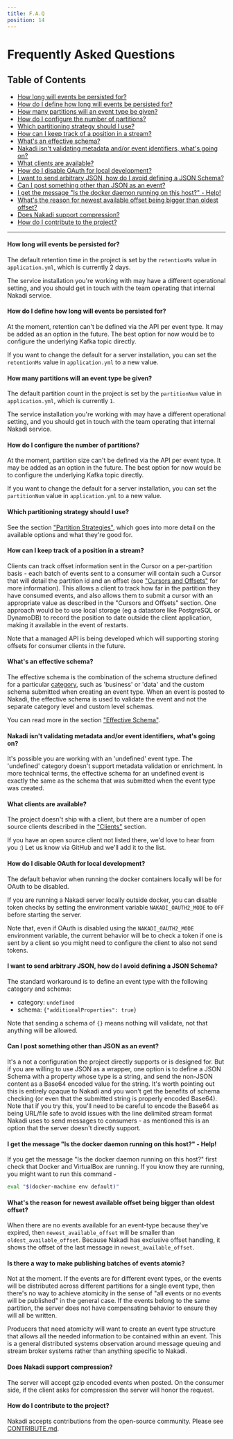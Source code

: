 ```yaml
---
title: F.A.Q
position: 14
---
```


# Frequently Asked Questions

## Table of Contents

- [How long will events be persisted for?](#how-long-will-events-be-persisted-for)
- [How do I define how long will events be persisted for?](#how-do-i-define-how-long-will-events-be-persisted-for)
- [How many partitions will an event type be given?](#how-many-partitions-will-an-event-type-be-given)
- [How do I configure the number of partitions?](#how-do-i-configure-the-number-of-partitions)
- [Which partitioning strategy should I use?](#which-partitioning-strategy-should-i-use)
- [How can I keep track of a position in a stream?](#how-can-i-keep-track-of-a-position-in-a-stream)
- [What's an effective schema?](#whats-an-effective-schema)
- [Nakadi isn't validating metadata and/or event identifiers, what's going on?](#nakadi-isnt-validating-metadata-andor-event-identifiers-whats-going-on)
- [What clients are available?](#what-clients-are-available)
- [How do I disable OAuth for local development?](#how-do-i-disable-oauth-for-local-development)
- [I want to send arbitrary JSON, how do I avoid defining a JSON Schema?](#i-want-to-send-arbitrary-json-how-do-i-avoid-defining-a-json-schema)
- [Can I post something other than JSON as an event?](#can-i-post-something-other-than-json-as-an-event)
- [I get the message "Is the docker daemon running on this host?" - Help!](#i-get-the-message-is-the-docker-daemon-running-on-this-host---help)
- [What's the reason for newest available offset being bigger than oldest offset?](#whats-the-reason-for-newest-available-offset-being-bigger-than-oldest-offset)
- [Does Nakadi support compression?](#does-nakadi-support-compression)
- [How do I contribute to the project?](#how-do-i-contribute-to-the-project)

----


#### How long will events be persisted for?

The default retention time in the project is set by the `retentionMs` value in `application.yml`, which is currently 2 days. 

The service installation you're working with may have a different operational setting, and you should get in touch with the team operating that internal Nakadi service. 

#### How do I define how long will events be persisted for?

At the moment, retention can't be defined via the API per event type. It may be added as an option in the future. The best option for now would be to configure the underlying Kafka topic directly.

If you want to change the default for a server installation, you can set the `retentionMs` value in `application.yml` to a new value.

#### How many partitions will an event type be given?

The default partition count in the project is set by the `partitionNum` value in `application.yml`, which is currently `1`. 

The service installation you're working with may have a different operational setting, and you should get in touch with the team operating that internal Nakadi service. 

#### How do I configure the number of partitions?

At the moment, partition size can't be defined via the API per event type. It may be added as an option in the future. The best option for now would be to configure the underlying Kafka topic directly. 

If you want to change the default for a server installation, you can set the `partitionNum` value in `application.yml` to a new value.

#### Which partitioning strategy should I use?

See the section ["Partition Strategies"](#partition-strategies), which goes into more detail on the available options and what they're good for.

#### How can I keep track of a position in a stream?

Clients can track offset information sent in the Cursor on a per-partition basis - each batch of events sent to a consumer will contain such a Cursor that will detail the partition id and an offset (see ["Cursors and Offsets"](#cursors-and-offsets) for more information). This allows a client to track how far in the partition they have consumed events, and also allows them to submit a cursor with an appropriate value as described in the "Cursors and Offsets" section. One approach would be to use local storage (eg a datastore like PostgreSQL or DynamoDB) to record the position to date outside the client application, making it available in the event of restarts.

Note that a managed API is being developed which will supporting storing offsets for consumer clients in the future.

#### What's an effective schema?

The effective schema is the combination of the schema structure defined for a particular [category](#event-types-and-categories), such as 'business' or 'data' and the custom schema submitted when creating an event type. When an event is posted to Nakadi, the effective schema is used to validate the event and not the separate category level and custom level schemas. 

You can read more in the section ["Effective Schema"](#event-types). 

#### Nakadi isn't validating metadata and/or event identifiers, what's going on?

It's possible you are working with an 'undefined' event type. The 'undefined' category doesn't support metadata validation or enrichment. In more technical terms, the effective schema for an undefined event is exactly the same as the schema that was submitted when the event type was created.

#### What clients are available?

The project doesn't ship with a client, but there are a number of open source clients described in the ["Clients"](#using_clients) section.

If you have an open source client not listed there, we'd love to hear from you :) Let us know via GitHub and we'll add it to the list.

#### How do I disable OAuth for local development?

The default behavior when running the docker containers locally will be for OAuth to be disabled. 

If you are running a Nakadi server locally outside docker, you can disable token checks by setting the environment variable `NAKADI_OAUTH2_MODE` to `OFF` before starting the server.

Note that, even if OAuth is disabled using the `NAKADI_OAUTH2_MODE` environment variable, the current behavior will be to check a token if one is sent by a client so you might need to configure the client to also not send tokens.

#### I want to send arbitrary JSON, how do I avoid defining a JSON Schema?

The standard workaround is to define an event type with the following category and schema:

 - category: `undefined` 
 - schema: `{"additionalProperties": true}`

Note that sending a schema of `{}` means nothing will validate, not that anything will be allowed.

#### Can I post something other than JSON as an event?

It's a not a configuration the project directly supports or is designed for. But if you are willing to use JSON as a wrapper, one option is to define a JSON Schema with a property whose type is a string, and send the non-JSON content as a Base64 encoded value for the string. It's worth pointing out this is entirely opaque to Nakadi and you won't get the benefits of schema checking (or even that the submitted string is properly encoded Base64). Note that if you try this, you'll need to be careful to encode the Base64 as being URL/file safe to avoid issues with the line delimited stream format Nakadi uses to send messages to consumers - as mentioned this is an option that the server doesn't directly support.  

#### I get the message "Is the docker daemon running on this host?" - Help!

If you get the message "Is the docker daemon running on this host?" first check that Docker and VirtualBox are running. If you know they are running, you might want to run this command -

```sh
eval "$(docker-machine env default)"
```

#### What's the reason for newest available offset being bigger than oldest offset?

When there are no events available for an event-type because they've expired, then `newest_available_offset` will be smaller than `oldest_available_offset`. Because Nakadi has exclusive offset handling, it shows the offset of the last message in `newest_available_offset`.

#### Is there a way to make publishing batches of events atomic?

Not at the moment. If the events are for different event types, or the events will be distributed across different partitions for a single event type, then there's no way to achieve atomicity in the sense of "all events or no events will be published" in the general case. If the events belong to the same partition, the server does not have compensating behavior to ensure they will all be written.

Producers that need atomicity will want to create an event type structure that allows all the needed information to be contained within an event. This is a general distributed systems observation around message queuing and stream broker systems rather than anything specific to Nakadi.

#### Does Nakadi support compression?

The server will accept gzip encoded events when posted. On the consumer side, if the client asks for compression the server will honor the request.

#### How do I contribute to the project?

Nakadi accepts contributions from the open-source community. Please see [CONTRIBUTE.md](https://github.com/zalando/nakadi/blob/master/CONTRIBUTING.md).
